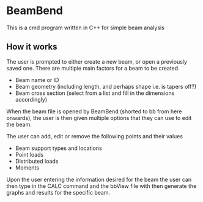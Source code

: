 # BeamBend
 This is a cmd program written in C++ for simple beam analysis

## How it works
The user is prompted to either create a new beam, or open a previously saved one.
There are multiple main factors for a beam to be created.
- Beam name or ID
- Beam geometry (including length, and perhaps shape i.e. is tapers off?)
- Beam cross section (select from a list and fill in the dimensions accordingly)

When the beam file is opened by BeamBend (shorted to bb from here onwards), the user is then given multiple options that they can use to edit the beam.

The user can add, edit or remove the following points and their values
- Beam support types and locations
- Point loads
- Distributed loads
- Moments

Upon the user entering the information desired for the beam the user can then type in the CALC command and the bbView file with then generate the graphs and results for the specific beam.